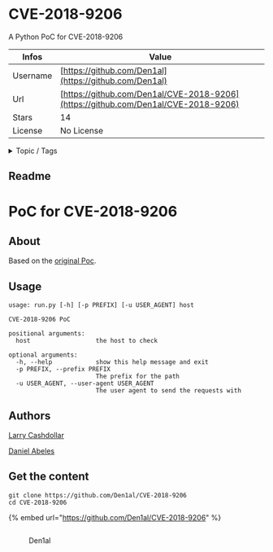 # CVE-2018-9206

A Python PoC for CVE-2018-9206

| Infos    | Value                                                              |
| -------- | -------------------------------------------------------------------|
| Username | [https://github.com/Den1al](https://github.com/Den1al) |
| Url      | [https://github.com/Den1al/CVE-2018-9206](https://github.com/Den1al/CVE-2018-9206)                                               |
| Stars    | 14                                                          |
| License  | No License                                                        |

<details>

<summary>Topic / Tags</summary>



</details>

## Readme

# PoC for CVE-2018-9206

## About
Based on the [original Poc](https://github.com/lcashdol/Exploits/tree/master/CVE-2018-9206).

## Usage

```
usage: run.py [-h] [-p PREFIX] [-u USER_AGENT] host

CVE-2018-9206 PoC

positional arguments:
  host                  the host to check

optional arguments:
  -h, --help            show this help message and exit
  -p PREFIX, --prefix PREFIX
                        The prefix for the path
  -u USER_AGENT, --user-agent USER_AGENT
                        The user agent to send the requests with
```

## Authors
[Larry Cashdollar](https://twitter.com/_larry0)

[Daniel Abeles](https://twitter.com/Daniel_Abeles)


## Get the content

```
git clone https://github.com/Den1al/CVE-2018-9206
cd CVE-2018-9206
```

{% embed url="https://github.com/Den1al/CVE-2018-9206" %}

<figure><img src="https://avatars.githubusercontent.com/u/7230603?v=4" alt=""><figcaption><p>Den1al</p></figcaption></figure>
